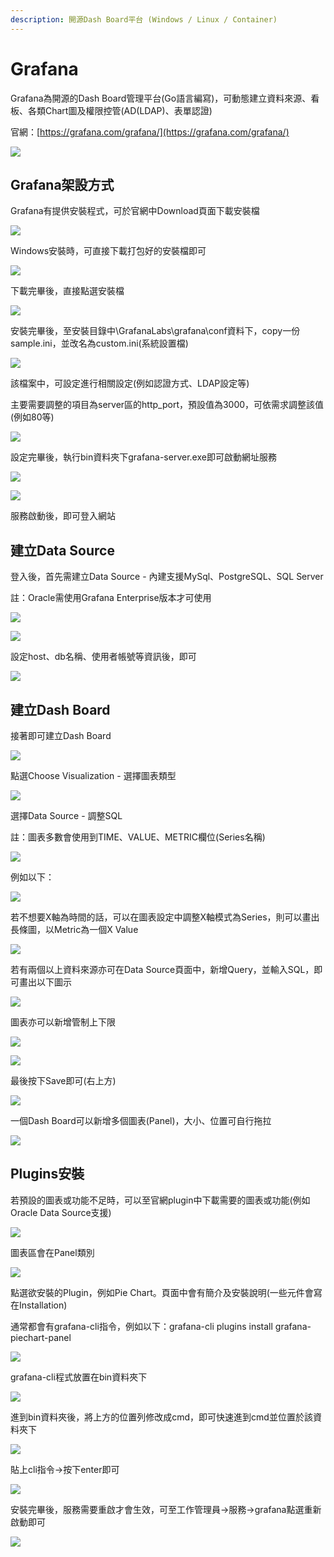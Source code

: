 ```yaml
---
description: 開源Dash Board平台 (Windows / Linux / Container)
---
```


# Grafana

Grafana為開源的Dash Board管理平台\(Go語言編寫\)，可動態建立資料來源、看板、各類Chart圖及權限控管\(AD\(LDAP\)、表單認證\)

官網：[https://grafana.com/grafana/](https://grafana.com/grafana/)

![](../.gitbook/assets/image%20%28190%29.png)

## Grafana架設方式

Grafana有提供安裝程式，可於官網中Download頁面下載安裝檔

![](../.gitbook/assets/image%20%28441%29.png)

Windows安裝時，可直接下載打包好的安裝檔即可

![](../.gitbook/assets/image%20%28280%29.png)

下載完畢後，直接點選安裝檔

![](../.gitbook/assets/image%20%28363%29.png)

安裝完畢後，至安裝目錄中\GrafanaLabs\grafana\conf資料下，copy一份sample.ini，並改名為custom.ini\(系統設置檔\)

![](../.gitbook/assets/image%20%2814%29.png)

該檔案中，可設定進行相關設定\(例如認證方式、LDAP設定等\)

主要需要調整的項目為server區的http\_port，預設值為3000，可依需求調整該值\(例如80等\)

![](../.gitbook/assets/image%20%28145%29.png)

設定完畢後，執行bin資料夾下grafana-server.exe即可啟動網址服務

![](../.gitbook/assets/image%20%2866%29.png)

![](../.gitbook/assets/image%20%28234%29.png)

服務啟動後，即可登入網站

## 建立Data Source

登入後，首先需建立Data Source - 內建支援MySql、PostgreSQL、SQL Server

註：Oracle需使用Grafana Enterprise版本才可使用

![](../.gitbook/assets/image%20%28253%29.png)

![](../.gitbook/assets/image%20%28199%29.png)

設定host、db名稱、使用者帳號等資訊後，即可

![](../.gitbook/assets/image%20%2828%29.png)

## 建立Dash Board

接著即可建立Dash Board

![](../.gitbook/assets/image%20%28464%29.png)

點選Choose Visualization - 選擇圖表類型

![](../.gitbook/assets/image%20%2885%29.png)

選擇Data Source - 調整SQL

註：圖表多數會使用到TIME、VALUE、METRIC欄位\(Series名稱\)

![](../.gitbook/assets/image%20%28276%29.png)

例如以下：

![](../.gitbook/assets/image%20%2888%29.png)

若不想要X軸為時間的話，可以在圖表設定中調整X軸模式為Series，則可以畫出長條圖，以Metric為一個X Value

![](../.gitbook/assets/image%20%28252%29.png)

若有兩個以上資料來源亦可在Data Source頁面中，新增Query，並輸入SQL，即可畫出以下圖示

![](../.gitbook/assets/image%20%28287%29.png)

圖表亦可以新增管制上下限

![](../.gitbook/assets/image%20%28448%29.png)

![](../.gitbook/assets/image%20%28140%29.png)

最後按下Save即可\(右上方\)

![](../.gitbook/assets/image%20%2837%29.png)

一個Dash Board可以新增多個圖表\(Panel\)，大小、位置可自行拖拉

![](../.gitbook/assets/image%20%28398%29.png)



## Plugins安裝

若預設的圖表或功能不足時，可以至官網plugin中下載需要的圖表或功能\(例如Oracle Data Source支援\)

![](../.gitbook/assets/image%20%28202%29.png)

圖表區會在Panel類別

![](../.gitbook/assets/image%20%28429%29.png)

點選欲安裝的Plugin，例如Pie Chart。頁面中會有簡介及安裝說明\(一些元件會寫在Installation\)

通常都會有grafana-cli指令，例如以下：grafana-cli plugins install grafana-piechart-panel

![](../.gitbook/assets/image%20%28259%29.png)

grafana-cli程式放置在bin資料夾下

![](../.gitbook/assets/image%20%2870%29.png)

進到bin資料夾後，將上方的位置列修改成cmd，即可快速進到cmd並位置於該資料夾下

![](../.gitbook/assets/image%20%28281%29.png)

貼上cli指令→按下enter即可

![](../.gitbook/assets/image%20%2882%29.png)

安裝完畢後，服務需要重啟才會生效，可至工作管理員→服務→grafana點選重新啟動即可

![](../.gitbook/assets/image%20%28449%29.png)

